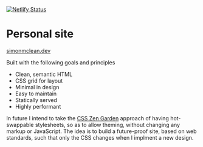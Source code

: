 [![Netlify Status](https://api.netlify.com/api/v1/badges/8d3258ca-5d53-42c8-9370-e0f6810d4fdc/deploy-status)](https://simonmclean.dev)
# Personal site

[simonmclean.dev](https://simonmclean.dev)

Built with the following goals and principles

- Clean, semantic HTML
- CSS grid for layout
- Minimal in design
- Easy to maintain
- Statically served
- Highly performant

In future I intend to take the [CSS Zen Garden](http://www.csszengarden.com/) approach of having hot-swappable stylesheets,
so as to allow theming, without changing any markup or JavaScript. The idea is to build a future-proof site, based on web standards,
such that only the CSS changes when I implment a new design.
